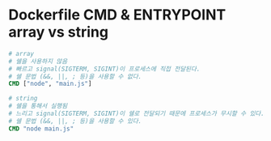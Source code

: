 # Dockerfile CMD & ENTRYPOINT array vs string

```dockerfile
# array
# 쉘을 사용하지 않음
# 빠르고 signal(SIGTERM, SIGINT)이 프로세스에 직접 전달된다.
# 쉘 문법 (&&, ||, ; 등)을 사용할 수 없다.
CMD ["node", "main.js"]

# string
# 쉘을 통해서 실행됨
# 느리고 signal(SIGTERM, SIGINT)이 쉘로 전달되기 때문에 프로세스가 무시할 수 있다.
# 쉘 문법 (&&, ||, ; 등)을 사용할 수 있다.
CMD "node main.js"
```

